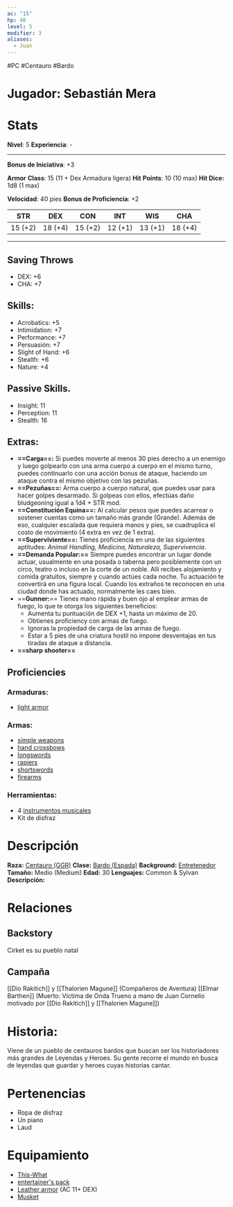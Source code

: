 ```yaml
---
ac: "15"
hp: 48
level: 5
modifier: 3
aliases:
  - Juan
---
```

#PC #Centauro #Bardo
# Jugador: Sebastián Mera
# Stats
**Nivel**: 5
**Experiencia**: -
***
**Bonus de Iniciativa**: +3

**Armor** **Class**: 15 (11 + Dex Armadura ligera)
**Hit** **Points**: 10 (10 max)
**Hit Dice:** 1d8 (1 max)

**Velocidad**: 40 pies
**Bonus de Proficiencia**: +2

|   STR   |   DEX   |   CON   |   INT   |   WIS   |   CHA   |
| :-----: | :-----: | :-----: | :-----: | :-----: | :-----: |
| 15 (+2) | 18 (+4) | 15 (+2) | 12 (+1) | 13 (+1) | 18 (+4) |

***
## Saving Throws
+ DEX: +6
+ CHA: +7
## Skills:
+ Acrobatics: +5
+ Intimidation: +7
+ Performance: +7
+ Persuasión: +7 
+ Slight of Hand: +6
+ Stealth: +6
+ Nature: +4
## Passive Skills.
- Insight: 11
- Perception: 11
- Stealth: 16
## **Extras**:
+ **==Carga==:** Si puedes moverte al menos 30 pies derecho a un enemigo y luego golpearlo con una arma cuerpo a cuerpo en el mismo turno, puedes continuarlo con una acción bonus de ataque, haciendo un ataque contra el mismo objetivo con las pezuñas.
+ **==Pezuñas==:** Arma cuerpo a cuerpo natural, que puedes usar para hacer golpes desarmado. Si golpeas con ellos, efectúas daño bludgeoning igual a 1d4 + STR mod.
+ **==Constitución Equina==:** Al calcular pesos que puedes acarrear o sostener cuentas como un tamaño más grande (Grande). Además de eso, cualquier escalada que requiera manos y pies, se cuadruplica el costo de movimiento (4 extra en vez de 1 extra).
+ **==Superviviente==:** Tienes proficiencia en una de las siguientes aptitudes: *Animal Handling, Medicina, Naturaleza, Supervivencia*. 
+ **==Demanda Popular:==** Siempre puedes encontrar un lugar donde actuar, usualmente en una posada o taberna pero posiblemente con un circo, teatro o incluso en la corte de un noble. Allí recibes alojamiento y comida gratuitos, siempre y cuando actúes cada noche. Tu actuación te convertirá en una figura local. Cuando los extraños te reconocen en una ciudad donde has actuado, normalmente les caes bien.
+ ==**Gunner:**== Tienes mano rápida y buen ojo al emplear armas de fuego, lo que te otorga los siguientes beneficios: 
	+ Aumenta tu puntuación de DEX +1, hasta un máximo de 20. 
	+ Obtienes proficiency con armas de fuego.
	+ Ignoras la propiedad de carga de las armas de fuego. 
	+ Estar a 5 pies de una criatura hostil no impone desventajas en tus tiradas de ataque a distancia.
+ **==sharp shooter==**
## Proficiencies
### Armaduras:
+ [light armor](https://5e.tools/items.html#blankhash,flsttype:light%20armor=1)
### Armas:
+ [simple weapons](https://5e.tools/items.html#blankhash,flsttype:simple%20weapon=1)
+ [hand crossbows](https://5e.tools/items.html#hand%20crossbow_phb)
+ [longswords](https://5e.tools/items.html#longsword_phb)
+ [rapiers](https://5e.tools/items.html#rapier_phb)
+ [shortswords](https://5e.tools/items.html#shortsword_phb)
+ [firearms](https://5e.tools/variantrules.html#firearms_dmg)
### Herramientas:
+ 4 [instrumentos musicales](https://5e.tools/items.html#musical%20instrument_phb)
+ Kit de disfraz
# Descripción
**Raza:** [Centauro (GGR)](https://5e.tools/races.html#centaur_ggr)
**Clase:** [Bardo (Espada)](https://5e.tools/classes.html#bard_phb,state:sub-swords-xge=b1)
**Background:** [Entretenedor](https://5e.tools/backgrounds.html#entertainer_phb)
**Tamaño:** Medio (Medium)
**Edad:** 30
**Lenguajes:** Common & Sylvan
**Descripción:**
# Relaciones
## Backstory
Cirket es su pueblo natal
## Campaña
[[Dio Rakitich]] y [[Thalorien Magune]] (Compañeros de Aventura)
[[Elmar Barthen]] (Muerto: Víctima de Onda Trueno a mano de Juan Cornelio motivado por [[Dio Rakitich]] y [[Thalorien Magune]])
# Historia:
Viene de un pueblo de centauros bardos que buscan ser los historiadores más grandes de Leyendas y Heroes. Su gente recorre el mundo en busca de leyendas que guardar y heroes cuyas historias cantar.
# Pertenencias
+ Ropa de disfraz
+ Un piano
+ Laud
# Equipamiento
+ [This-What](https://5e.tools/items.html#rapier_phb)
+ [entertainer's pack](https://5e.tools/items.html#entertainer's%20pack_phb)
+ [Leather armor](https://5e.tools/items.html#leather%20armor_phb) (AC 11+ DEX)
+ [Musket](https://5e.tools/items.html#musket_dmg)